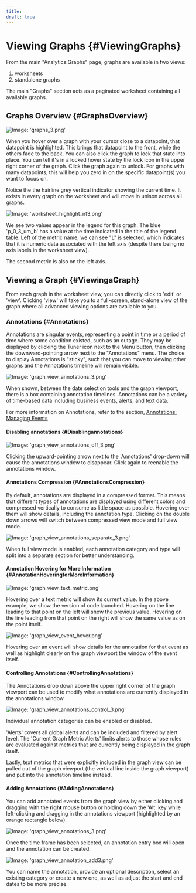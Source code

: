 ```yaml
---
title:
draft: true
---
```


# Viewing Graphs {#ViewingGraphs}

From the main "Analytics:Graphs" page, graphs are available in two views:

 1. worksheets
 2. standalone graphs

The main "Graphs" section acts as a paginated worksheet containing all available graphs.


## Graphs Overview {#GraphsOverview}

![Image: 'graphs_3.png'](/images/circonus/graphs_3.png)

When you hover over a graph with your cursor close to a datapoint, that datapoint is highlighted. This brings that datapoint to the front, while the others fade to the back. You can also click the graph to lock that state into place. You can tell it's in a locked hover state by the lock icon in the upper right corner of the graph. Click the graph again to unlock. For graphs with many datapoints, this will help you zero in on the specific datapoint(s) you want to focus on. 

Notice the the hairline grey vertical indicator showing the current time. It exists in every graph on the worksheet and will move in unison across all graphs.

![Image: 'worksheet_highlight_nt3.png'](/images/circonus/worksheet_highlight_nt3.png)

We see two values appear in the legend for this graph. The blue 'p\_0\_3\_um\_b' has a value at the time indicated in the title of the legend table.  Left of the metric name, we can see "L" is selected, which indicates that it is numeric data associated with the left axis (despite there being no axis labels in the worksheet view).

The second metric is also on the left axis.

## Viewing a Graph {#ViewingaGraph}

From each graph in the worksheet view, you can directly click to 'edit' or 'view'.  Clicking 'view' will take you to a full-screen, stand-alone view of the graph where all advanced viewing options are available to you.


### Annotations {#Annotations}

Annotations are singular events, representing a point in time or a period of time where some condition existed, such as an outage. They may be displayed by clicking the Tuner icon next to the Menu button, then clicking the downward-pointing arrow next to the "Annotations" menu. The choice to display Annotations is "sticky", such that you can move to viewing other graphs and the Annotations timeline will remain visible.

![Image: 'graph_view_annotations_3.png'](/images/circonus/graph_view_annotations_3.png)

When shown, between the date selection tools and the graph viewport, there is a box containing annotation timelines.  Annotations can be a variety of time-based data including business events, alerts, and text data.

For more information on Annotations, refer to the section, [Annotations: Managing Events](/Visualization/Graph/Annotations.md)


#### Disabling annotations {#Disablingannotations}

![Image: 'graph_view_annotations_off_3.png'](/images/circonus/graph_view_annotations_off_3.png)

Clicking the upward-pointing arrow next to the 'Annotations' drop-down will cause the annotations window to disappear.  Click again to reenable the annotations window.


#### Annotations Compression {#AnnotationsCompression}

By default, annotations are displayed in a compressed format.  This means that different types of annotations are displayed using different colors and compressed vertically to consume as little space as possible.  Hovering over them will show details, including the annotation type.  Clicking on the double down arrows will switch between compressed view mode and full view mode.

![Image: 'graph_view_annotations_separate_3.png'](/images/circonus/graph_view_annotations_separate_3.png)

When full view mode is enabled, each annotation category and type will split into a separate section for better understanding.


#### Annotation Hovering for More Information {#AnnotationHoveringforMoreInformation}

![Image: 'graph_view_text_metric.png'](/images/circonus/graph_view_text_metric.png)

Hovering over a text metric will show its current value.  In the above example, we show the version of code launched.  Hovering on the line leading to that point on the left will show the previous value.  Hovering on the line leading from that point on the right will show the same value as on the point itself.

![Image: 'graph_view_event_hover.png'](/images/circonus/graph_view_event_hover.png)

Hovering over an event will show details for the annotation for that event as well as highlight clearly on the graph viewport the window of the event itself.


#### Controlling Annotations {#ControllingAnnotations}

The Annotations drop down above the upper right corner of the graph viewport can be used to modify what annotations are currently displayed in the annotations window.

![Image: 'graph_view_annotations_control_3.png'](/images/circonus/graph_view_annotations_control_3.png)

Individual annotation categories can be enabled or disabled.

'Alerts' covers all global alerts and can be included and filtered by alert level. The 'Current Graph Metric Alerts' limits alerts to those whose rules are evaluated against metrics that are currently being displayed in the graph itself.

Lastly, text metrics that were explicitly included in the graph view can be pulled out of the graph viewport (the vertical line inside the graph viewport) and put into the annotation timeline instead.


#### Adding Annotations {#AddingAnnotations}

You can add annotated events from the graph view by either clicking and dragging with the **right** mouse button or holding down the 'Alt' key while left-clicking and dragging in the annotations viewport (highlighted by an orange rectangle below).

![Image: 'graph_view_annotations_3.png'](/images/circonus/graph_view_annotations_3.png)

Once the time frame has been selected, an annotation entry box will open and the annotation can be created.

![Image: 'graph_view_annotation_add3.png'](/images/circonus/graph_view_annotation_add3.png)

You can name the annotation, provide an optional description, select an existing category or create a new one, as well as adjust the start and end dates to be more precise.
